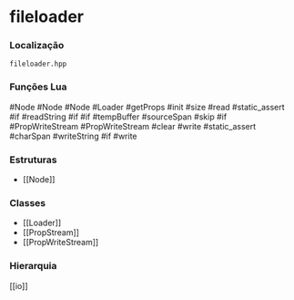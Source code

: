 # fileloader

### Localização
`fileloader.hpp`

### Funções Lua
#Node
#Node
#Node
#Loader
#getProps
#init
#size
#read
#static_assert
#if
#readString
#if
#if
#tempBuffer
#sourceSpan
#skip
#if
#PropWriteStream
#PropWriteStream
#clear
#write
#static_assert
#charSpan
#writeString
#if
#write

### Estruturas
- [[Node]]

### Classes
- [[Loader]]
- [[PropStream]]
- [[PropWriteStream]]

### Hierarquia
[[io]]
